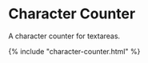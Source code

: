 # Character Counter

A character counter for textareas.

<div class="example">
  {% include "character-counter.html" %}
</div>